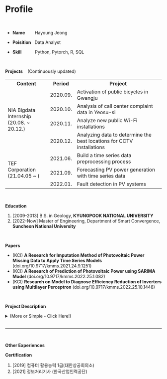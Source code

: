 

# **Profile**

<br>

- **Name** &nbsp;&nbsp;&nbsp;&nbsp;&nbsp;&nbsp; Hayoung Jeong

- **Poisition** &nbsp; Data Analyst

- **Skill**  &nbsp;&nbsp;&nbsp;&nbsp;&nbsp;&nbsp;&nbsp;&nbsp;&nbsp;  Python, Pytorch, R, SQL


<br>

**Projects** &nbsp;&nbsp; (Continuously updated)   

<table class="data-table">
  <tr class="table-header">
    <th>Content</th>
    <th>Period</th>
    <th>Project</th>
  </tr>
  <tr class="table-row">
    <td class="table-content table-content-rowspan" rowspan="4">NIA Bigdata Internship<br>(20.08. ~ 20.12.)</td>
    <td class="table-content">2020.09.</td>
    <td class="table-content">Activation of public bicycles in Gwangju</td>
  </tr>
  <tr class="table-row">
    <td class="table-content">2020.10.</td>
    <td class="table-content">Analysis of call center complaint data in Yeosu-si</td>
  </tr>
  <tr class="table-row">
    <td class="table-content">2020.11.</td>
    <td class="table-content">Analyze new public Wi-Fi installations</td>
  </tr>
  <tr class="table-row">
    <td class="table-content">2020.12.</td>
    <td class="table-content">Analyzing data to determine the best locations for CCTV installations</td>
  </tr>
  <tr class="table-row">
     <td class="table-content table-content-rowspan" rowspan="3">TEF Corporation <br>(21.04.05 ~ )</td>
     <td class="table-content">2021.06.</td>
    <td class="table-content">Build a time series data preprocessing process</td>
  </tr>
  <tr class="table-row">
    <td class="table-content">2021.09.</td>
    <td class="table-content">Forecasting PV power generation with time series data</td>
  </tr>
  <tr class="table-row">
    <td class="table-content">2022.01.</td>
    <td class="table-content">Fault detection in PV systems</td>
  </tr>
</table>
<br>

**Education**
  1. [2009-2013] B.S. in Geology, **KYUNGPOOK NATIONAL UNIVERSITY**
  2. [2022-Now] Master of Engineering, Department of Smart Convergence, **Suncheon National University**

<br>

**Papers**
  - (KCI) **A Research for Imputation Method of Photovoltaic Power Missing Data to Apply Time Series Models** (doi.org/10.9717/kmms.2021.24.9.1251)
  - (KCI) **A Research of Prediction of Photovoltaic Power using SARIMA Model** (doi.org/10.9717/kmms.2022.25.1.082)
  - (KCI) **Research on Model to Diagnose Efficiency Reduction of Inverters using Multilayer Perceptron** (doi.org/10.9717/kmms.2022.25.10.1448)

<br>

**Project Description**

<details>
<summary>(More or Simple - Click Here!)</summary>

<h2 class="exp">NIA Bigdata Intern (2020.08.24. ~ 2020.12.31)</h2>

  <h6 class="projectName">1. Activation of public bicycles in Gwangju</h6>
  <table class="projectTbl">
    <tr class="projectHeader">
      <th>Title</th>
      <th>Content</th>
    </tr>
    <tr class="projectRow">
      <td class="subtitle">Duration</td>
      <td>20.09.05 ~ 20.09.24</td>
    </tr>
    <tr class="projectRow">
      <td class="subtitle">Role</td>
      <td>Aggregate analytics data and make a report</td>
    </tr>
    <tr class="projectRow">
      <td class="subtitle">Using Skills</td>
      <td>R, Python, Q-GIS</td>
    </tr>
    <tr class="projectRow">
      <td class="subtitle">Project Purpose</td>
      <td>Based on complaints about public transportation in Gwangju-si, we recommended additional public bicycle stops as a way to revitalize public bicycles to reduce inconvenience.</td>
    </tr>
    <tr class="projectRow">
      <td class="subtitle">Analysis methods</td>
      <td>Establish public bicycle priority areas based on a transportation disadvantage score derived from a correlation analysis of population, bus ridership, and stop count data. <br> Select the correct installation location by giving credit to facilities that exist in the selected priority installation area.</td>
    </tr>
  </table>

  <h6 class="projectName">2. Analysis of call center complaint data in Yeosu-si</h6>
  <table class="projectTbl">
    <tr class="projectHeader">
      <th>Title</th>
      <th>Content</th>
    </tr>
    <tr class="projectRow">
      <td class="subtitle">Duration</td>
      <td>20.10.05 ~ 20.10.30</td>
    </tr>
    <tr class="projectRow">
      <td class="subtitle">Role</td>
      <td>Analyze data and make a report</td>
    </tr>
    <tr class="projectRow">
      <td class="subtitle">Using Skills</td>
      <td>R, Python, Excel</td>
    </tr>
    <tr class="projectRow">
      <td class="subtitle">Project Purpose</td>
      <td>Analyze complaints to improve response and increase citizen satisfaction with city services</td>
    </tr>
    <tr class="projectRow">
      <td class="subtitle">Analysis methods</td>
      <td>Extract the main keywords in your complaint data to identify patterns of complaints over time. <br> Analyze whether there is a relationship between complaints by identifying correlations between complaint keywords. <br> I also analyzed how complaints are changing in response to COVID-19.</td>
    </tr>
  </table>

  <h6 class="projectName">3. Analyze new public Wi-Fi installations</h6>
  <table class="projectTbl">
    <tr class="projectHeader">
      <th>Title</th>
      <th>Content</th>
    </tr>
    <tr class="projectRow">
      <td class="subtitle">Duration</td>
      <td>20.11.02 ~ 20.11.30</td>
    </tr>
    <tr class="projectRow">
      <td class="subtitle">Role</td>
      <td>Analyze data and make a report</td>
    </tr>
    <tr class="projectRow">
      <td class="subtitle">Using Skills</td>
      <td>Q-GIS, PostgreSQL, Excel</td>
    </tr>
    <tr class="projectRow">
      <td class="subtitle">Project Purpose</td>
      <td>Select a location for a new public Wi-Fi installation.</td>
    </tr>
    <tr class="projectRow">
      <td class="subtitle">Analysis methods</td>
      <td>Points are awarded based on the population by age, vulnerable groups, presence of public facilities, urban centers, and the status of cultural assets to select priority areas for installation. <br> In the case of Yeosu City, the population by age and the status of cultural assets had a significant impact on the selection of the installation site. </td>
    </tr>
  </table>
  
  <h6 class="projectName">4. Analyzing data to determine the best locations for CCTV installations</h6>
  <table class="projectTbl">
    <tr class="projectHeader">
      <th>Title</th>
      <th>Content</th>
    </tr>
    <tr class="projectRow">
      <td class="subtitle">Duration</td>
      <td>20.12.01 ~ 20.12.31</td>
    </tr>
    <tr class="projectRow">
      <td class="subtitle">Role</td>
      <td>Analyze data and make a report</td>
    </tr>
    <tr class="projectRow">
      <td class="subtitle">Using Skills</td>
      <td>Q-GIS, PostgreSQL, Excel</td>
    </tr>
    <tr class="projectRow">
      <td class="subtitle">Project Purpose</td>
      <td>Select a location to install additional CCTV.</td>
    </tr>
    <tr class="projectRow">
      <td class="subtitle">Analysis methods</td>
      <td>Using data on the population of women, seniors, and children who are vulnerable to crime, as well as information on the proportion of single-family homes and sex establishments, I selected neighborhoods that are likely to be vulnerable to crime.</td>
    </tr>
  </table>
  
  <br>

  <h2 class="exp">TEF Corporation (2021.04.05. ~ )</h2>

  <h6 class="projectName">1. Build a time series data preprocessing process</h6>
  <table class="projectTbl">
    <tr class="projectHeader">
      <th>Title</th>
      <th>Content</th>
    </tr>
    <tr class="projectRow">
      <td class="subtitle">Duration</td>
      <td>2021.06 ~ 2021.09.</td>
    </tr>
    <tr class="projectRow">
      <td class="subtitle">Role</td>
      <td>Write code and write papers implementing data preprocessing algorithms</td>
    </tr>
    <tr class="projectRow">
      <td class="subtitle">Using Skills</td>
      <td>R, Python</td>
    </tr>
    <tr class="projectRow">
      <td class="subtitle">Project Purpose</td>
      <td>Handling missing values in irregular time series data</td>
    </tr>
    <tr class="projectRow">
      <td class="subtitle">Analysis methods</td>
      <td>Use a Kalman Filter to Estimate Missing Values in Time Series Data</td>
    </tr>
  </table>

  <h6 class="projectName">2. Forecasting PV power generation with time series data</h6>
  <table class="projectTbl">
    <tr class="projectHeader">
      <th>Title</th>
      <th>Content</th>
    </tr>
    <tr class="projectRow">
      <td class="subtitle">Duration</td>
      <td>2021.09. ~ 2022.01.</td>
    </tr>
    <tr class="projectRow">
      <td class="subtitle">Role</td>
      <td>Write code to implement a prediction algorithm and write a paper</td>
    </tr>
    <tr class="projectRow">
      <td class="subtitle">Using Skills</td>
      <td>R, Python</td>
    </tr>
    <tr class="projectRow">
      <td class="subtitle">Project Purpose</td>
      <td>Predicting PV generation using characteristics of time series data</td>
    </tr>
    <tr class="projectRow">
      <td class="subtitle">Analysis methods</td>
      <td>Forecast power generation using SARIMA, a leading time series analysis model.</td>
    </tr>
  </table>

  <h6 class="projectName">3. Fault detection in PV systems</h6>
  <table class="projectTbl">
    <tr class="projectHeader">
      <th>Title</th>
      <th>Content</th>
    </tr>
    <tr class="projectRow">
      <td class="subtitle">Duration</td>
      <td>2022.01. ~ 2022.04.</td>
    </tr>
    <tr class="projectRow">
      <td class="subtitle">Role</td>
      <td>Research and perform PV anomaly diagnosis methods, implement code, and write papers</td>
    </tr>
    <tr class="projectRow">
      <td class="subtitle">Using Skills</td>
      <td>Python, Pytorch</td>
    </tr>
    <tr class="projectRow">
      <td class="subtitle">Project Purpose</td>
      <td>Observing a decrease in efficiency of PV inverters</td>
    </tr>
    <tr class="projectRow">
      <td class="subtitle">Analysis methods</td>
      <td>Apply yearly data to a multi-layer perceptron to observe efficiency decline</td>
    </tr>
  </table>


</details>



<br>


---

<br>

**Other Experiences** 

**Certification**
  1. [2019] 컴퓨터 활용능력 1급(대한상공회의소)
  2. [2021] 정보처리기사 (한국산업인력공단)
